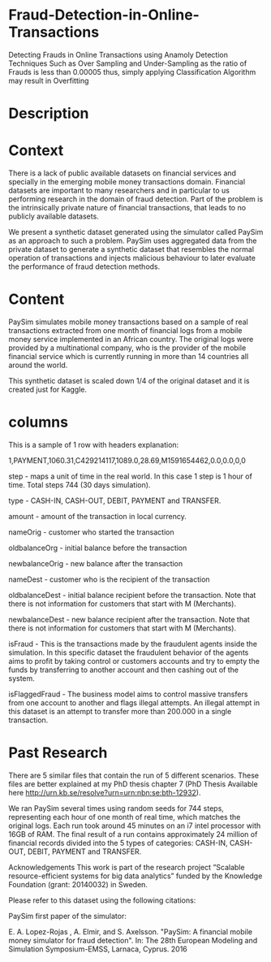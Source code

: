 # Fraud-Detection-in-Online-Transactions
Detecting Frauds in Online Transactions using Anamoly Detection Techniques Such as Over Sampling and Under-Sampling as the ratio of Frauds is less than 0.00005 thus, simply applying Classification Algorithm may result in Overfitting

# Description

# Context
There is a lack of public available datasets on financial services and specially in the emerging mobile money transactions domain. Financial datasets are important to many researchers and in particular to us performing research in the domain of fraud detection. Part of the problem is the intrinsically private nature of financial transactions, that leads to no publicly available datasets.

We present a synthetic dataset generated using the simulator called PaySim as an approach to such a problem. PaySim uses aggregated data from the private dataset to generate a synthetic dataset that resembles the normal operation of transactions and injects malicious behaviour to later evaluate the performance of fraud detection methods.

# Content
PaySim simulates mobile money transactions based on a sample of real transactions extracted from one month of financial logs from a mobile money service implemented in an African country. The original logs were provided by a multinational company, who is the provider of the mobile financial service which is currently running in more than 14 countries all around the world.

This synthetic dataset is scaled down 1/4 of the original dataset and it is created just for Kaggle.

# columns

This is a sample of 1 row with headers explanation:

1,PAYMENT,1060.31,C429214117,1089.0,28.69,M1591654462,0.0,0.0,0,0

step - maps a unit of time in the real world. In this case 1 step is 1 hour of time. Total steps 744 (30 days simulation).

type - CASH-IN, CASH-OUT, DEBIT, PAYMENT and TRANSFER.

amount - amount of the transaction in local currency.

nameOrig - customer who started the transaction

oldbalanceOrg - initial balance before the transaction

newbalanceOrig - new balance after the transaction

nameDest - customer who is the recipient of the transaction

oldbalanceDest - initial balance recipient before the transaction. Note that there is not information for customers that start with M (Merchants).

newbalanceDest - new balance recipient after the transaction. Note that there is not information for customers that start with M (Merchants).

isFraud - This is the transactions made by the fraudulent agents inside the simulation. In this specific dataset the fraudulent behavior of the agents aims to profit by taking control or customers accounts and try to empty the funds by transferring to another account and then cashing out of the system.

isFlaggedFraud - The business model aims to control massive transfers from one account to another and flags illegal attempts. An illegal attempt in this dataset is an attempt to transfer more than 200.000 in a single transaction.

# Past Research
There are 5 similar files that contain the run of 5 different scenarios. These files are better explained at my PhD thesis chapter 7 (PhD Thesis Available here http://urn.kb.se/resolve?urn=urn:nbn:se:bth-12932).

We ran PaySim several times using random seeds for 744 steps, representing each hour of one month of real time, which matches the original logs. Each run took around 45 minutes on an i7 intel processor with 16GB of RAM. The final result of a run contains approximately 24 million of financial records divided into the 5 types of categories: CASH-IN, CASH-OUT, DEBIT, PAYMENT and TRANSFER.

Acknowledgements
This work is part of the research project ”Scalable resource-efficient systems for big data analytics” funded by the Knowledge Foundation (grant: 20140032) in Sweden.

Please refer to this dataset using the following citations:

PaySim first paper of the simulator:

E. A. Lopez-Rojas , A. Elmir, and S. Axelsson. "PaySim: A financial mobile money simulator for fraud detection". In: The 28th European Modeling and Simulation Symposium-EMSS, Larnaca, Cyprus. 2016
